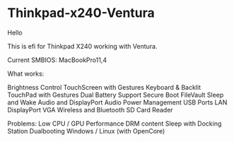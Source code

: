 # Thinkpad-x240-Ventura

Hello

This is efi for Thinkpad X240 working with Ventura.
 
Current SMBIOS: MacBookPro11,4

What works:

Brightness Control
TouchScreen with Gestures
Keyboard & Backlit
TouchPad with Gestures
Dual Battery Support
Secure Boot
FileVault
Sleep and Wake
Audio and DisplayPort Audio
Power Management
USB Ports
LAN
DisplayPort
VGA
Wireless and Bluetooth
SD Card Reader

Problems:
Low CPU / GPU Performance
DRM content
Sleep with Docking Station
Dualbooting Windows / Linux (with OpenCore)
